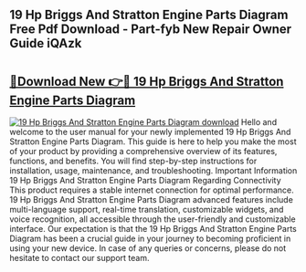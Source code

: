 ## 19 Hp Briggs And Stratton Engine Parts Diagram Free Pdf Download - Part-fyb New Repair Owner Guide iQAzk

# <h2><a href="http://dfpah5.blite.top/?on=19+Hp+Briggs+And+Stratton+Engine+Parts+Diagram">🔗Download New 👉🔴 19 Hp Briggs And Stratton Engine Parts Diagram</a></h2>

[![19 Hp Briggs And Stratton Engine Parts Diagram download](https://i.imgur.com/lujVjoI.png)](http://dfpah5.blite.top/?on=19+Hp+Briggs+And+Stratton+Engine+Parts+Diagram)
Hello and welcome to the user manual for your newly implemented 19 Hp Briggs And Stratton Engine Parts Diagram. This guide is here to help you make the most of your product by providing a comprehensive overview of its features, functions, and benefits. You will find step-by-step instructions for installation, usage, maintenance, and troubleshooting. Important Information 19 Hp Briggs And Stratton Engine Parts Diagram Regarding Connectivity This product requires a stable internet connection for optimal performance. 19 Hp Briggs And Stratton Engine Parts Diagram advanced features include multi-language support, real-time translation, customizable widgets, and voice recognition, all accessible through the user-friendly and customizable interface. Our expectation is that the 19 Hp Briggs And Stratton Engine Parts Diagram has been a crucial guide in your journey to becoming proficient in using your new device. In case of any queries or concerns, please do not hesitate to contact our support team.

